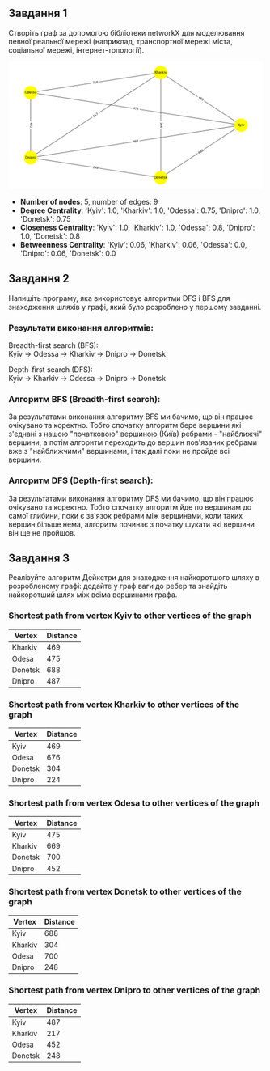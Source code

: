 ## Завдання 1
Створіть граф за допомогою бібліотеки networkX для моделювання певної реальної мережі (наприклад, транспортної мережі міста, соціальної мережі, інтернет-топології).  

![graph](images/Figure_1.png)

- **Number of nodes**: 5, number of edges: 9
- **Degree Centrality**: 'Kyiv': 1.0, 'Kharkiv': 1.0, 'Odessa': 0.75, 'Dnipro': 1.0, 'Donetsk': 0.75
- **Closeness Centrality**: 'Kyiv': 1.0, 'Kharkiv': 1.0, 'Odessa': 0.8, 'Dnipro': 1.0, 'Donetsk': 0.8
- **Betweenness Centrality**: 'Kyiv': 0.06, 'Kharkiv': 0.06, 'Odessa': 0.0, 'Dnipro': 0.06, 'Donetsk': 0.0


## Завдання 2
Напишіть програму, яка використовує алгоритми DFS і BFS для знаходження шляхів у графі, який було розроблено у першому завданні.

### Результати виконання алгоритмів:

Breadth-first search (BFS):  
Kyiv -> Odessa -> Kharkiv -> Dnipro -> Donetsk 

Depth-first search (DFS):  
Kyiv -> Kharkiv -> Odessa -> Dnipro -> Donetsk

### Aлгоритм BFS (Breadth-first search):
За результатами виконання алгоритму BFS ми бачимо, що він працює очікувано та коректно. Тобто спочатку алгоритм бере вершини які з'єднані з нашою "початковою" вершиною (Київ) ребрами - "найближчі" вершини, а потім алгоритм переходить до вершин пов'язаних ребрами вже з "найближчими" вершинами, і так далі поки не пройде всі вершини.

### Aлгоритм DFS (Depth-first search):
За результатами виконання алгоритму DFS ми бачимо, що він працює очікувано та коректно. Тобто спочатку алгоритм йде по вершинам до самої глибини, поки є зв'язок ребрами між вершинами, коли таких вершин більше нема, алгоритм починає з початку шукати які вершини він ще не пройшов.


## Завдання 3
Реалізуйте алгоритм Дейкстри для знаходження найкоротшого шляху в розробленому графі: додайте у граф ваги до ребер та знайдіть найкоротший шлях між всіма вершинами графа.


### Shortest path from vertex Kyiv to other vertices of the graph

| Vertex  | Distance |
|---------|----------|
| Kharkiv | 469      |
| Odesa   | 475      |
| Donetsk | 688      |
| Dnipro  | 487      |

### Shortest path from vertex Kharkiv to other vertices of the graph

| Vertex  | Distance |
|---------|----------|
| Kyiv    | 469      |
| Odesa   | 676      |
| Donetsk | 304      |
| Dnipro  | 224      |

### Shortest path from vertex Odesa to other vertices of the graph

| Vertex  | Distance |
|---------|----------|
| Kyiv    | 475      |
| Kharkiv | 669      |
| Donetsk | 700      |
| Dnipro  | 452      |

### Shortest path from vertex Donetsk to other vertices of the graph

| Vertex  | Distance |
|---------|----------|
| Kyiv    | 688      |
| Kharkiv | 304      |
| Odesa   | 700      |
| Dnipro  | 248      |

### Shortest path from vertex Dnipro to other vertices of the graph

| Vertex  | Distance |
|---------|----------|
| Kyiv    | 487      |
| Kharkiv | 217      |
| Odesa   | 452      |
| Donetsk | 248      |

